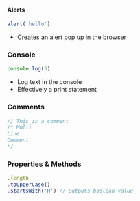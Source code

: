 
#### Alerts

```JavaScript
alert('hello')
```
- Creates an alert pop up in the browser

### Console

```JavaScript
console.log(5)
```
- Log text in the console
- Effectively a print statement

### Comments

```JavaScript
// This is a comment
/* Multi
Line
Comment
*/
```

### Properties & Methods

```JavaScript
.length
.toUpperCase()
.startsWith('H') // Outputs boolean value
```
